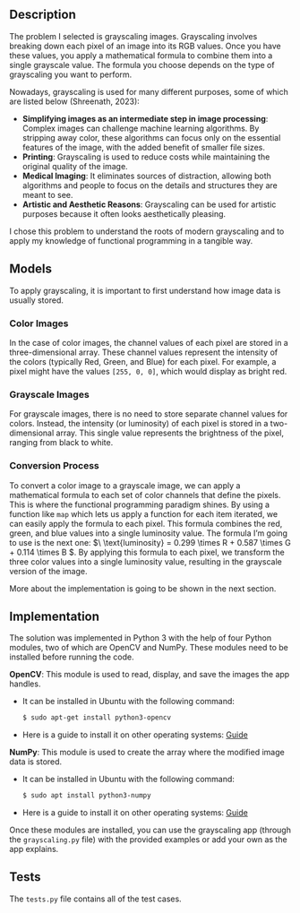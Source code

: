## Description

The problem I selected is grayscaling images. Grayscaling involves breaking down each pixel of an image into its RGB values. Once you have these values, you apply a mathematical formula to combine them into a single grayscale value. The formula you choose depends on the type of grayscaling you want to perform.

Nowadays, grayscaling is used for many different purposes, some of which are listed below (Shreenath, 2023):

- **Simplifying images as an intermediate step in image processing**: Complex images can challenge machine learning algorithms. By stripping away color, these algorithms can focus only on the essential features of the image, with the added benefit of smaller file sizes.
- **Printing**: Grayscaling is used to reduce costs while maintaining the original quality of the image.
- **Medical Imaging**: It eliminates sources of distraction, allowing both algorithms and people to focus on the details and structures they are meant to see.
- **Artistic and Aesthetic Reasons**: Grayscaling can be used for artistic purposes because it often looks aesthetically pleasing.

I chose this problem to understand the roots of modern grayscaling and to apply my knowledge of functional programming in a tangible way.


## Models

To apply grayscaling, it is important to first understand how image data is usually stored.

### Color Images

In the case of color images, the channel values of each pixel are stored in a three-dimensional array. These channel values represent the intensity of the colors (typically Red, Green, and Blue) for each pixel. For example, a pixel might have the values `[255, 0, 0]`, which would display as bright red.

### Grayscale Images

For grayscale images, there is no need to store separate channel values for colors. Instead, the intensity (or luminosity) of each pixel is stored in a two-dimensional array. This single value represents the brightness of the pixel, ranging from black to white.

### Conversion Process

To convert a color image to a grayscale image, we can apply a mathematical formula to each set of color channels that define the pixels. This is where the functional programming paradigm shines. By using a function like `map` which lets us apply a function for each item iterated, we can easily apply the formula to each pixel.
This formula combines the red, green, and blue values into a single luminosity value. The formula I’m going to use is the next one:
$\ \text{luminosity} = 0.299 \times R + 0.587 \times G + 0.114 \times B \$.
By applying this formula to each pixel, we transform the three color values into a single luminosity value, resulting in the grayscale version of the image.

More about the implementation is going to be shown in the next section.


## Implementation

The solution was implemented in Python 3 with the help of four Python modules, two of which are OpenCV and NumPy. These modules need to be installed before running the code.

**OpenCV**: This module is used to read, display, and save the images the app handles.
- It can be installed in Ubuntu with the following command:
  ```bash
  $ sudo apt-get install python3-opencv
  ```
- Here is a guide to install it on other operating systems: [Guide](https://docs.opencv.org/4.x/da/df6/tutorial_py_table_of_contents_setup.html)

**NumPy**: This module is used to create the array where the modified image data is stored.
- It can be installed in Ubuntu with the following command:
  ```bash
  $ sudo apt install python3-numpy
  ```
- Here is a guide to install it on other operating systems: [Guide](https://numpy.org/install/)

Once these modules are installed, you can use the grayscaling app (through the `grayscaling.py` file) with the provided examples or add your own as the app explains.


## Tests

The `tests.py` file contains all of the test cases.
